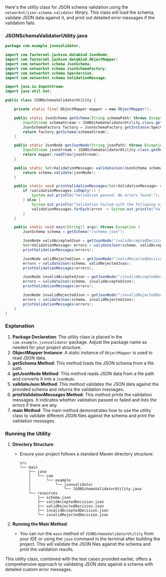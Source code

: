 Here's the utility class for JSON schema validation using the `networknt/json-schema-validator` library. This class will load the schema, validate JSON data against it, and print out detailed error messages if the validation fails.

### JSONSchemaValidatorUtility.java

```java
package com.example.jsonvalidator;

import com.fasterxml.jackson.databind.JsonNode;
import com.fasterxml.jackson.databind.ObjectMapper;
import com.networknt.schema.JsonSchema;
import com.networknt.schema.JsonSchemaFactory;
import com.networknt.schema.SpecVersion;
import com.networknt.schema.ValidationMessage;

import java.io.InputStream;
import java.util.Set;

public class JSONSchemaValidatorUtility {

    private static final ObjectMapper mapper = new ObjectMapper();

    public static JsonSchema getSchema(String schemaPath) throws Exception {
        InputStream schemaStream = JSONSchemaValidatorUtility.class.getResourceAsStream(schemaPath);
        JsonSchemaFactory factory = JsonSchemaFactory.getInstance(SpecVersion.VersionFlag.V7);
        return factory.getSchema(schemaStream);
    }

    public static JsonNode getJsonNode(String jsonPath) throws Exception {
        InputStream jsonStream = JSONSchemaValidatorUtility.class.getResourceAsStream(jsonPath);
        return mapper.readTree(jsonStream);
    }

    public static Set<ValidationMessage> validateJson(JsonSchema schema, JsonNode jsonNode) {
        return schema.validate(jsonNode);
    }

    public static void printValidationMessages(Set<ValidationMessage> validationMessages) {
        if (validationMessages.isEmpty()) {
            System.out.println("Validation passed: No errors found.");
        } else {
            System.out.println("Validation failed with the following errors:");
            validationMessages.forEach(error -> System.out.println("Validation error: " + error.getMessage()));
        }
    }

    public static void main(String[] args) throws Exception {
        JsonSchema schema = getSchema("/schema.json");

        JsonNode validAcceptedJson = getJsonNode("/validAcceptedDecision.json");
        Set<ValidationMessage> errors = validateJson(schema, validAcceptedJson);
        printValidationMessages(errors);

        JsonNode validRejectedJson = getJsonNode("/validRejectedDecision.json");
        errors = validateJson(schema, validRejectedJson);
        printValidationMessages(errors);

        JsonNode invalidAcceptedJson = getJsonNode("/invalidAcceptedDecision.json");
        errors = validateJson(schema, invalidAcceptedJson);
        printValidationMessages(errors);

        JsonNode invalidRejectedJson = getJsonNode("/invalidRejectedDecision.json");
        errors = validateJson(schema, invalidRejectedJson);
        printValidationMessages(errors);
    }
}
```

### Explanation

1. **Package Declaration**: The utility class is placed in the `com.example.jsonvalidator` package. Adjust the package name as needed for your project structure.
2. **ObjectMapper Instance**: A static instance of `ObjectMapper` is used to read JSON data.
3. **getSchema Method**: This method loads the JSON schema from a file path.
4. **getJsonNode Method**: This method reads JSON data from a file path and converts it into a `JsonNode`.
5. **validateJson Method**: This method validates the JSON data against the provided schema and returns the validation messages.
6. **printValidationMessages Method**: This method prints the validation messages. It indicates whether validation passed or failed and lists the errors if there are any.
7. **main Method**: The main method demonstrates how to use the utility class to validate different JSON files against the schema and print the validation messages.

### Running the Utility

1. **Directory Structure**:
   - Ensure your project follows a standard Maven directory structure:
     ```
     src
     └── main
         ├── java
         │   └── com
         │       └── example
         │           └── jsonvalidator
         │               └── JSONSchemaValidatorUtility.java
         └── resources
             ├── schema.json
             ├── validAcceptedDecision.json
             ├── validRejectedDecision.json
             ├── invalidAcceptedDecision.json
             └── invalidRejectedDecision.json
     ```

2. **Running the Main Method**:
   - You can run the `main` method of `JSONSchemaValidatorUtility` from your IDE or using the `java` command in the terminal after building the project. This will validate the JSON files against the schema and print the validation results.

This utility class, combined with the test cases provided earlier, offers a comprehensive approach to validating JSON data against a schema with detailed custom error messages.
